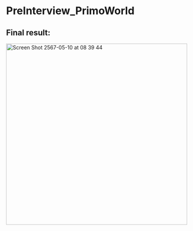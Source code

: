 # PreInterview_PrimoWorld
## Final result:
<img width="492" alt="Screen Shot 2567-05-10 at 08 39 44" src="https://github.com/boonyakha/PreInterview_PrimoWorld/assets/169380033/4a53dd2a-75cb-407c-b27f-df59052ff155">
